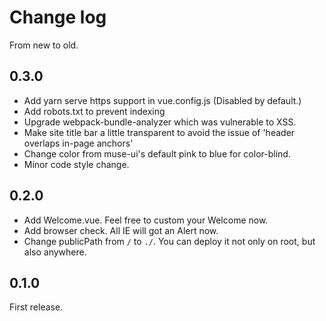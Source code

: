 # Change log

From new to old.

## 0.3.0

- Add yarn serve https support in vue.config.js (Disabled by default.)
- Add robots.txt to prevent indexing
- Upgrade webpack-bundle-analyzer which was vulnerable to XSS.
- Make site title bar a little transparent to avoid the issue of 'header overlaps in-page anchors'
- Change <a> color from muse-ui's default pink to blue for color-blind.
- Minor code style change.

## 0.2.0

- Add Welcome.vue. Feel free to custom your Welcome now.
- Add browser check. All IE will got an Alert now.
- Change publicPath from `/` to `./`. You can deploy it not only on root, but also anywhere.

## 0.1.0

First release.
